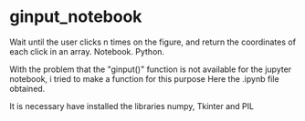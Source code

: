 # ginput_notebook
Wait until the user clicks n times on the figure, and return the coordinates of each click in an array. Notebook. Python.

With the problem that the "ginput()" function is not available for the jupyter notebook, i tried to make a function for this purpose
Here the .ipynb file obtained.

It is necessary have installed the libraries numpy, Tkinter and PIL

